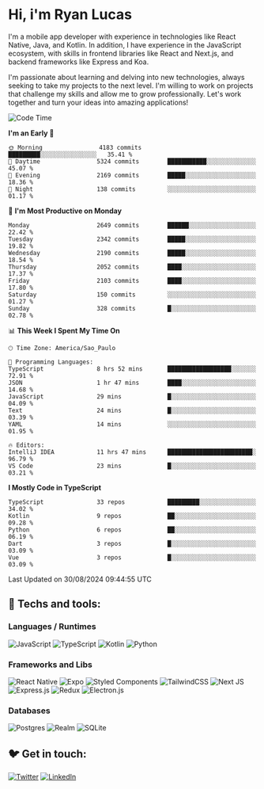 # Hi, i'm Ryan Lucas

I'm a mobile app developer with experience in technologies like React Native, Java, and Kotlin.
In addition, I have experience in the JavaScript ecosystem, with skills in frontend libraries like React and Next.js, and backend frameworks like Express and Koa.

I'm passionate about learning and delving into new technologies, always seeking to take my projects to the next level. I'm willing to work on projects that challenge my skills and allow me to grow professionally. Let's work together and turn your ideas into amazing applications!


<!--START_SECTION:waka-->
![Code Time](http://img.shields.io/badge/Code%20Time-524%20hrs%205%20mins-blue)

**I'm an Early 🐤** 

```text
🌞 Morning                4183 commits        █████████░░░░░░░░░░░░░░░░   35.41 % 
🌆 Daytime                5324 commits        ███████████░░░░░░░░░░░░░░   45.07 % 
🌃 Evening                2169 commits        █████░░░░░░░░░░░░░░░░░░░░   18.36 % 
🌙 Night                  138 commits         ░░░░░░░░░░░░░░░░░░░░░░░░░   01.17 % 
```
📅 **I'm Most Productive on Monday** 

```text
Monday                   2649 commits        ██████░░░░░░░░░░░░░░░░░░░   22.42 % 
Tuesday                  2342 commits        █████░░░░░░░░░░░░░░░░░░░░   19.82 % 
Wednesday                2190 commits        █████░░░░░░░░░░░░░░░░░░░░   18.54 % 
Thursday                 2052 commits        ████░░░░░░░░░░░░░░░░░░░░░   17.37 % 
Friday                   2103 commits        ████░░░░░░░░░░░░░░░░░░░░░   17.80 % 
Saturday                 150 commits         ░░░░░░░░░░░░░░░░░░░░░░░░░   01.27 % 
Sunday                   328 commits         █░░░░░░░░░░░░░░░░░░░░░░░░   02.78 % 
```


📊 **This Week I Spent My Time On** 

```text
🕑︎ Time Zone: America/Sao_Paulo

💬 Programming Languages: 
TypeScript               8 hrs 52 mins       ██████████████████░░░░░░░   72.91 % 
JSON                     1 hr 47 mins        ████░░░░░░░░░░░░░░░░░░░░░   14.68 % 
JavaScript               29 mins             █░░░░░░░░░░░░░░░░░░░░░░░░   04.09 % 
Text                     24 mins             █░░░░░░░░░░░░░░░░░░░░░░░░   03.39 % 
YAML                     14 mins             ░░░░░░░░░░░░░░░░░░░░░░░░░   01.95 % 

🔥 Editors: 
IntelliJ IDEA            11 hrs 47 mins      ████████████████████████░   96.79 % 
VS Code                  23 mins             █░░░░░░░░░░░░░░░░░░░░░░░░   03.21 % 
```

**I Mostly Code in TypeScript** 

```text
TypeScript               33 repos            █████████░░░░░░░░░░░░░░░░   34.02 % 
Kotlin                   9 repos             ██░░░░░░░░░░░░░░░░░░░░░░░   09.28 % 
Python                   6 repos             ██░░░░░░░░░░░░░░░░░░░░░░░   06.19 % 
Dart                     3 repos             █░░░░░░░░░░░░░░░░░░░░░░░░   03.09 % 
Vue                      3 repos             █░░░░░░░░░░░░░░░░░░░░░░░░   03.09 % 
```




 Last Updated on 30/08/2024 09:44:55 UTC
<!--END_SECTION:waka-->

## 🔧 Techs and tools: 

### Languages / Runtimes
![JavaScript](https://img.shields.io/badge/javascript-%23323330.svg?style=for-the-badge&logo=javascript&logoColor=%23F7DF1E)
![TypeScript](https://img.shields.io/badge/typescript-%23007ACC.svg?style=for-the-badge&logo=typescript&logoColor=white)
![Kotlin](https://img.shields.io/badge/kotlin-%230095D5.svg?style=for-the-badge&logo=kotlin&logoColor=white) ![Python](https://img.shields.io/badge/python-3670A0?style=for-the-badge&logo=python&logoColor=ffdd54)

### Frameworks and Libs
![React Native](https://img.shields.io/badge/react_native-%2320232a.svg?style=for-the-badge&logo=react&logoColor=%2361DAFB)
![Expo](https://img.shields.io/badge/expo-1C1E24?style=for-the-badge&logo=expo&logoColor=#D04A37)
![Styled Components](https://img.shields.io/badge/styled--components-DB7093?style=for-the-badge&logo=styled-components&logoColor=white)
![TailwindCSS](https://img.shields.io/badge/tailwindcss-%2338B2AC.svg?style=for-the-badge&logo=tailwind-css&logoColor=white)
![Next JS](https://img.shields.io/badge/Next-black?style=for-the-badge&logo=next.js&logoColor=white)
![Express.js](https://img.shields.io/badge/express.js-%23404d59.svg?style=for-the-badge&logo=express&logoColor=%2361DAFB)
![Redux](https://img.shields.io/badge/redux-%23593d88.svg?style=for-the-badge&logo=redux&logoColor=white)
![Electron.js](https://img.shields.io/badge/Electron-191970?style=for-the-badge&logo=Electron&logoColor=white)

### Databases
![Postgres](https://img.shields.io/badge/postgres-%23316192.svg?style=for-the-badge&logo=postgresql&logoColor=white)
![Realm](https://img.shields.io/badge/Realm-39477F?style=for-the-badge&logo=realm&logoColor=white)
![SQLite](https://img.shields.io/badge/sqlite-%2307405e.svg?style=for-the-badge&logo=sqlite&logoColor=white)

## 🐦 Get in touch:

[![Twitter](https://img.shields.io/badge/Twitter-%231DA1F2.svg?style=for-the-badge&logo=Twitter&logoColor=white)](https://twitter.com/ryangst_)
[![LinkedIn](https://img.shields.io/badge/linkedin-%230077B5.svg?style=for-the-badge&logo=linkedin&logoColor=white)](https://www.linkedin.com/in/ryan-lucas-machado/)
